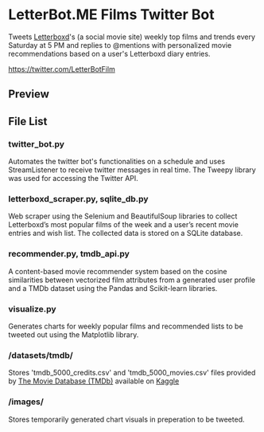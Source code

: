 # LetterBot.ME Films Twitter Bot
Tweets [Letterboxd](https://letterboxd.com/)'s (a social movie site) weekly top films and trends every Saturday at 5 PM and replies 
to @mentions with personalized movie recommendations based on a user's Letterboxd diary entries.

https://twitter.com/LetterBotFilm

## Preview


## File List

### twitter_bot.py
Automates the twitter bot's functionalities on a schedule and uses StreamListener to receive twitter messages in real time. 
The Tweepy library was used for accessing the Twitter API.

### letterboxd_scraper.py, sqlite_db.py
Web scraper using the Selenium and BeautifulSoup libraries to collect Letterboxd’s most popular films of the week and a user’s 
recent movie entries and wish list. The collected data is stored on a SQLite database.

### recommender.py, tmdb_api.py
A content-based movie recommender system based on the cosine similarities between vectorized film attributes from a generated 
user profile and a TMDb dataset using the Pandas and Scikit-learn libraries.

### visualize.py
Generates charts for weekly popular films and recommended lists to be tweeted out using the Matplotlib library.

### /datasets/tmdb/
Stores 'tmdb_5000_credits.csv' and 'tmdb_5000_movies.csv' files provided by [The Movie Database (TMDb)](https://www.themoviedb.org/) available on [Kaggle](https://www.kaggle.com/tmdb/tmdb-movie-metadata/)

### /images/
Stores temporarily generated chart visuals in preperation to be tweeted.
